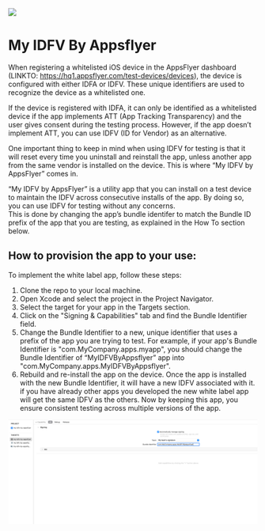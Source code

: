 <img src="https://massets.appsflyer.com/wp-content/uploads/2018/06/20092440/static-ziv_1TP.png"  width="400" > 

# My IDFV By Appsflyer

When registering a whitelisted iOS device in the AppsFlyer dashboard (LINKTO: https://hq1.appsflyer.com/test-devices/devices), the device is configured with either IDFA or IDFV. These unique identifiers are used to recognize the device as a whitelisted one.

If the device is registered with IDFA, it can only be identified as a whitelisted device if the app implements ATT (App Tracking Transparency) and the user gives consent during the testing process. However, if the app doesn’t implement ATT, you can use IDFV (ID for Vendor) as an alternative.

One important thing to keep in mind when using IDFV for testing is that it will reset every time you uninstall and reinstall the app, unless another app from the same vendor is installed on the device. This is where “My IDFV by AppsFlyer” comes in.

“My IDFV by AppsFlyer” is a utility app that you can install on a test device to maintain the IDFV across consecutive installs of the app. By doing so, you can use IDFV for testing without any concerns.</br>
This is done by changing the app’s bundle identifer to match the Bundle ID prefix of the app that you are testing, as explained in the How To section below.
## How to provision the app to your use:
To implement the white label app, follow these steps:

1. Clone the repo to your local machine.
2. Open Xcode and select the project in the Project Navigator.
3. Select the target for your app in the Targets section.
4. Click on the "Signing & Capabilities" tab and find the Bundle Identifier field.
5. Change the Bundle Identifier to a new, unique identifier that uses a prefix of the app you are trying to test. For example, if your app's Bundle Identifier is "com.MyCompany.apps.myapp", you should change the Bundle Identifier of “MyIDFVByAppsflyer” app into "com.MyCompany.apps.MyIDFVByAppsflyer".
6. Rebuild and re-install the app on the device.
Once the app is installed with the new Bundle Identifier, it will have a new IDFV associated with it. if you have already other apps you developed the new white label app will get the same IDFV as the others. Now by keeping this app, you ensure consistent testing across multiple versions of the app.

![Screenshot](HowToChangeBundleID.png)
